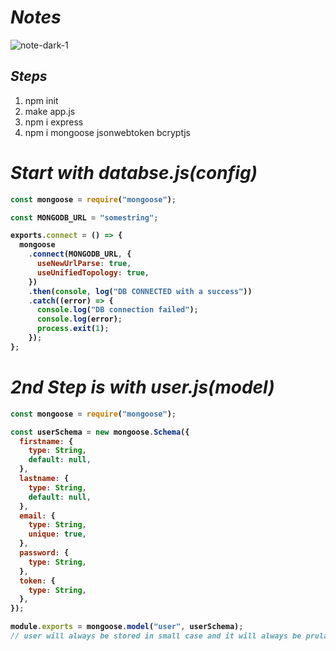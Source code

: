 # _Notes_
![note-dark-1](https://user-images.githubusercontent.com/91872149/200155350-fd68d841-38a5-450f-8988-f83650eaac0e.png)

## _Steps_

1. npm init
2. make app.js
3. npm i express
4. npm i mongoose jsonwebtoken bcryptjs



# _Start with databse.js(config)_

<b>
  
```javascript
const mongoose = require("mongoose");

const MONGODB_URL = "somestring";

exports.connect = () => {
  mongoose
    .connect(MONGODB_URL, {
      useNewUrlParse: true,
      useUnifiedTopology: true,
    })
    .then(console, log("DB CONNECTED with a success"))
    .catch((error) => {
      console.log("DB connection failed");
      console.log(error);
      process.exit(1);
    });
};
```
  
</b>

# _2nd Step is with user.js(model)_

<b>

```javascript
const mongoose = require("mongoose");

const userSchema = new mongoose.Schema({
  firstname: {
    type: String,
    default: null,
  },
  lastname: {
    type: String,
    default: null,
  },
  email: {
    type: String,
    unique: true,
  },
  password: {
    type: String,
  },
  token: {
    type: String,
  },
});

module.exports = mongoose.model("user", userSchema);
// user will always be stored in small case and it will always be prularized

```
</b>
